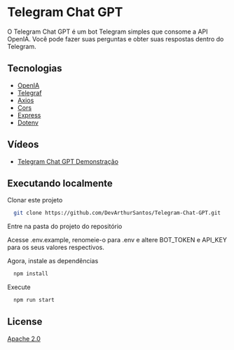# Telegram Chat GPT

O Telegram Chat GPT é um bot Telegram simples que consome a API OpenIA. Você pode fazer suas perguntas e obter suas respostas dentro do Telegram.

## Tecnologias

- [OpenIA](https://beta.openai.com/)
- [Telegraf](https://telegraf.js.org/)
- [Axios](https://axios-http.com/ptbr/docs/intro)
- [Cors](https://www.npmjs.com/package/cors)
- [Express](https://expressjs.com/pt-br/)
- [Dotenv](https://www.npmjs.com/package/dotenv)

## Vídeos

- [Telegram Chat GPT Demonstração](https://youtu.be/-OIQ7CEh4Ss)

## Executando localmente

Clonar este projeto

```bash
  git clone https://github.com/DevArthurSantos/Telegram-Chat-GPT.git
```

Entre na pasta do projeto do repositório

Acesse .env.example, renomeie-o para .env e altere BOT_TOKEN e API_KEY para os seus valores respectivos.

Agora, instale as dependências

```bash
  npm install
```

Execute

```bash
  npm run start
```

## License

[Apache 2.0](https://choosealicense.com/licenses/apache-2.0/)
